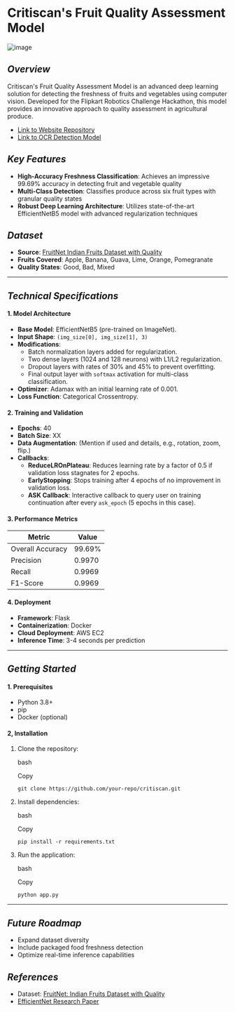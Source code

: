 # Critiscan's Fruit Quality Assessment Model
![image](https://github.com/user-attachments/assets/1c57d228-e99e-48a0-ae29-17906734b350)
## *Overview*

Critiscan's Fruit Quality Assessment Model is an advanced deep learning solution for detecting the freshness of fruits and vegetables using computer vision. Developed for the Flipkart Robotics Challenge Hackathon, this model provides an innovative approach to quality assessment in agricultural produce.

- [Link to Website Repository](https://github.com/aanushkaguptaa/critiscan)
- [Link to OCR Detection Model](https://github.com/tsu-ki/ocr-script-freshness-model)
## *Key Features*

- **High-Accuracy Freshness Classification**: Achieves an impressive 99.69% accuracy in detecting fruit and vegetable quality
- **Multi-Class Detection**: Classifies produce across six fruit types with granular quality states
- **Robust Deep Learning Architecture**: Utilizes state-of-the-art EfficientNetB5 model with advanced regularization techniques
## *Dataset*

- **Source**: [FruitNet Indian Fruits Dataset with Quality](https://www.kaggle.com/datasets/shashwatwork/fruitnet-indian-fruits-dataset-with-quality/)
- **Fruits Covered**: Apple, Banana, Guava, Lime, Orange, Pomegranate
- **Quality States**: Good, Bad, Mixed

---
## *Technical Specifications*

#### **1. Model Architecture**

- **Base Model**: EfficientNetB5 (pre-trained on ImageNet).
- **Input Shape**: `(img_size[0], img_size[1], 3)`
- **Modifications**:
    - Batch normalization layers added for regularization.
    - Two dense layers (1024 and 128 neurons) with L1/L2 regularization.
    - Dropout layers with rates of 30% and 45% to prevent overfitting.
    - Final output layer with `softmax` activation for multi-class classification.
- **Optimizer**: Adamax with an initial learning rate of 0.001.
- **Loss Function**: Categorical Crossentropy.
#### **2. Training and Validation**

- **Epochs**: 40
- **Batch Size**: XX
- **Data Augmentation**: (Mention if used and details, e.g., rotation, zoom, flip.)
- **Callbacks**:
    - **ReduceLROnPlateau**: Reduces learning rate by a factor of 0.5 if validation loss stagnates for 2 epochs.
    - **EarlyStopping**: Stops training after 4 epochs of no improvement in validation loss.
    - **ASK Callback**: Interactive callback to query user on training continuation after every `ask_epoch` (5 epochs in this case).
#### **3. Performance Metrics**

| Metric           | Value  |
| ---------------- | ------ |
| Overall Accuracy | 99.69% |
| Precision        | 0.9970 |
| Recall           | 0.9969 |
| F1-Score         | 0.9969 |
#### **4. Deployment**

- **Framework**: Flask
- **Containerization**: Docker
- **Cloud Deployment**: AWS EC2
- **Inference Time**: 3-4 seconds per prediction
---
## *Getting Started*

#### **1. Prerequisites**

- Python 3.8+
- pip
- Docker (optional)

#### **2, Installation**

1. Clone the repository:
    
    bash
    
    Copy
    
    `git clone https://github.com/your-repo/critiscan.git`
    
2. Install dependencies:
    
    bash
    
    Copy
    
    `pip install -r requirements.txt`
    
3. Run the application:
    
    bash
    
    Copy
    
    `python app.py`

---
## *Future Roadmap*

- Expand dataset diversity
- Include packaged food freshness detection
- Optimize real-time inference capabilities

## *References*

- Dataset: [FruitNet: Indian Fruits Dataset with Quality](https://www.kaggle.com/datasets/shashwatwork/fruitnet-indian-fruits-dataset-with-quality/)
- [EfficientNet Research Paper](https://arxiv.org/abs/1905.11946)
